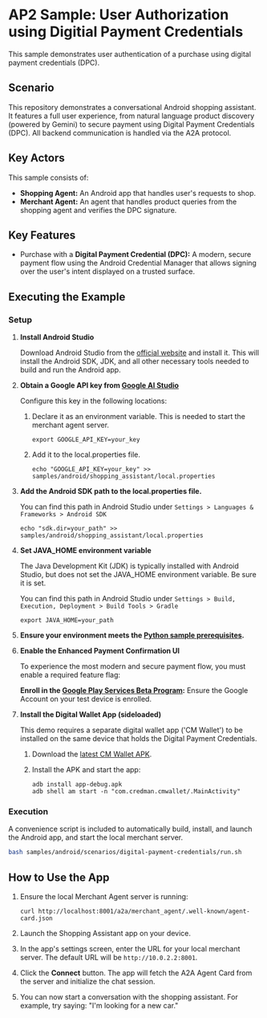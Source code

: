 # AP2 Sample: User Authorization using Digitial Payment Credentials

This sample demonstrates user authentication of a purchase using digital payment
credentials (DPC).

## Scenario

This repository demonstrates a conversational Android shopping assistant. It
features a full user experience, from natural language product discovery
(powered by Gemini) to secure payment using Digital Payment Credentials (DPC).
All backend communication is handled via the A2A protocol.

## Key Actors

This sample consists of:

*   **Shopping Agent:** An Android app that handles user's requests to shop.
*   **Merchant Agent:** An agent that handles product queries from the shopping
    agent and verifies the DPC signature.

## Key Features

*   Purchase with a **Digital Payment Credential (DPC):** A modern, secure
    payment flow using the Android Credential Manager that allows signing over
    the user's intent displayed on a trusted surface.

## Executing the Example

### Setup

1.  **Install Android Studio**

    Download Android Studio from the
    [official website](https://developer.android.com/studio) and install it.
    This will install the Android SDK, JDK, and all other necessary tools needed
    to build and run the Android app.

2.  **Obtain a Google API key from
    [Google AI Studio](https://aistudio.google.com/apikey)**

    Configure this key in the following locations:

    1.  Declare it as an environment variable. This is needed to start the
        merchant agent server.

        ```
        export GOOGLE_API_KEY=your_key
        ```

    1.  Add it to the local.properties file.

        ```
        echo "GOOGLE_API_KEY=your_key" >> samples/android/shopping_assistant/local.properties
        ```

3.  **Add the Android SDK path to the local.properties file.**

    You can find this path in Android Studio under `Settings > Languages &
    Frameworks > Android SDK`

    ```
    echo "sdk.dir=your_path" >> samples/android/shopping_assistant/local.properties
    ```

4.  **Set JAVA_HOME environment variable**

    The Java Development Kit (JDK) is typically installed with Android Studio,
    but does not set the JAVA_HOME environment variable. Be sure it is set.

    You can find this path in Android Studio under `Settings > Build, Execution,
    Deployment > Build Tools > Gradle`

    ```
    export JAVA_HOME=your_path
    ```

5.  **Ensure your environment meets
    the [Python sample prerequisites](../../../python).**

6.  **Enable the Enhanced Payment Confirmation UI**

    To experience the most modern and secure payment flow, you must enable a
    required feature flag:

    **Enroll in the
    [Google Play Services Beta Program](https://developers.google.com/android/guides/beta-program):**
    Ensure the Google Account on your test device is enrolled.

7.  **Install the Digital Wallet App (sideloaded)**

    This demo requires a separate digital wallet app ('CM Wallet') to be
    installed on the same device that holds the Digital Payment Credentials.

    1.  Download the
        [latest CM Wallet APK](https://github.com/digitalcredentialsdev/CMWallet/actions?query=branch%3Amain).

    1.  Install the APK and start the app:

        ```
        adb install app-debug.apk
        adb shell am start -n "com.credman.cmwallet/.MainActivity"
        ```

### Execution

A convenience script is included to automatically build, install, and launch the
Android app, and start the local merchant server.

```sh
bash samples/android/scenarios/digital-payment-credentials/run.sh
```

## How to Use the App

1.  Ensure the local Merchant Agent server is running:

    ```
    curl http://localhost:8001/a2a/merchant_agent/.well-known/agent-card.json
    ```

2.  Launch the Shopping Assistant app on your device.

3.  In the app's settings screen, enter the URL for your local merchant server.
    The default URL will be `http://10.0.2.2:8001`.

4.  Click the **Connect** button. The app will fetch the A2A Agent Card from the
    server and initialize the chat session.

5.  You can now start a conversation with the shopping assistant. For example,
    try saying: "I'm looking for a new car."

